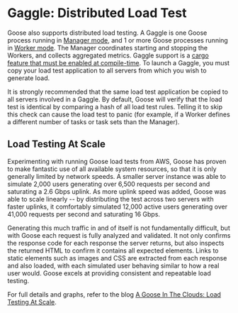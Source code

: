 # Gaggle: Distributed Load Test

Goose also supports distributed load testing. A Gaggle is one Goose process running in [Manager mode](manager.md), and 1 or more Goose processes running in [Worker mode](worker.md). The Manager coordinates starting and stopping the Workers, and collects aggregated metrics. Gaggle support is a [cargo feature that must be enabled at compile-time](technical.md#compile-time-feature). To launch a Gaggle, you must copy your load test application to all servers from which you wish to generate load.

It is strongly recommended that the same load test application be copied to all servers involved in a Gaggle. By default, Goose will verify that the load test is identical by comparing a hash of all load test rules. Telling it to skip this check can cause the load test to panic (for example, if a Worker defines a different number of tasks or task sets than the Manager).

## Load Testing At Scale

Experimenting with running Goose load tests from AWS, Goose has proven to make fantastic use of all available system resources, so that it is only generally limited by network speeds. A smaller server instance was able to simulate 2,000 users generating over 6,500 requests per second and saturating a 2.6 Gbps uplink. As more uplink speed was added, Goose was able to scale linearly -- by distributing the test across two servers with faster uplinks, it comfortably simulated 12,000 active users generating over 41,000 requests per second and saturating 16 Gbps.

Generating this much traffic in and of itself is not fundamentally difficult, but with Goose each request is fully analyzed and validated. It not only confirms the response code for each response the server returns, but also inspects the returned HTML to confirm it contains all expected elements. Links to static elements such as images and CSS are extracted from each response and also loaded, with each simulated user behaving similar to how a real user would. Goose excels at providing consistent and repeatable load testing.

For full details and graphs, refer to the blog [A Goose In The Clouds: Load Testing At Scale](https://www.tag1consulting.com/blog/goose-clouds-load-testing-scale).
